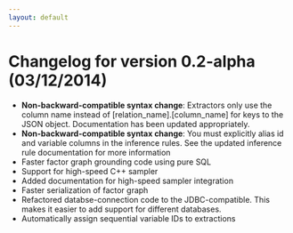 ```yaml
---
layout: default
---
```


# Changelog for version 0.2-alpha (03/12/2014)

- **Non-backward-compatible syntax change**: Extractors only use the column name instead of \[relation_name\].\[column_name\] for keys to the JSON object. Documentation has been updated appropriately.
- **Non-backward-compatible syntax change**: You must explicitly alias id and variable columns in the inference rules. See the updated inference rule documentation for more information
- Faster factor graph grounding code using pure SQL
- Support for high-speed C++ sampler
- Added documentation for high-speed sampler integration
- Faster serialization of factor graph
- Refactored databse-connection code to the JDBC-compatible. This makes it easier to add support for different databases.
- Automatically assign sequential variable IDs to extractions



